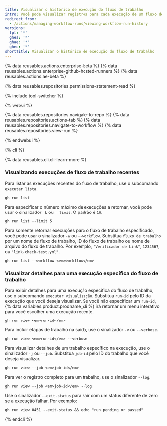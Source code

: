 ```yaml
---
title: Visualizar o histórico de execução do fluxo de trabalho
intro: Você pode visualizar registros para cada execução de um fluxo de trabalho. Os registros incluem a situação de cada trabalho e a etapa de um fluxo de trabalho.
redirect_from:
  - /actions/managing-workflow-runs/viewing-workflow-run-history
versions:
  fpt: '*'
  ghes: '*'
  ghae: '*'
  ghec: '*'
shortTitle: Visualizar o histórico de execução do fluxo de trabalho
---
```


{% data reusables.actions.enterprise-beta %}
{% data reusables.actions.enterprise-github-hosted-runners %}
{% data reusables.actions.ae-beta %}

{% data reusables.repositories.permissions-statement-read %}

{% include tool-switcher %}

{% webui %}

{% data reusables.repositories.navigate-to-repo %}
{% data reusables.repositories.actions-tab %}
{% data reusables.repositories.navigate-to-workflow %}
{% data reusables.repositories.view-run %}

{% endwebui %}

{% cli %}

{% data reusables.cli.cli-learn-more %}

### Visualizando execuções de fluxo de trabalho recentes

Para listar as execuções recentes do fluxo de trabalho, use o subcomando `executar lista`.

```shell
gh run list
```

Para especificar o número máximo de execuções a retornar, você pode usar o sinalizador `-L` ou `--limit`. O padrão é `10`.

```shell
gh run list --limit 5
```

Para somente retornar execuções para o fluxo de trabalho especificado, você pode usar o sinalizador `-w` ou `--workflow`.  Substitua `fluxo de trabalho` por um nome de fluxo de trabalho, ID do fluxo de trabalho ou nome de arquivo do fluxo de trabalho. Por exemplo, `"Verificador de Link"`, `1234567`, ou `"link-check-test.yml"`.

```shell
gh run list --workflow <em>workflow</em>
```

### Visualizar detalhes para uma execução específica do fluxo de trabalho

Para exibir detalhes para uma execução específica do fluxo de trabalho, use o subcomando `executar visualização`. Substitua `run-id` pelo ID da execução que você deseja visualizar. Se você não especificar um `run-id`, {% data variables.product.prodname_cli %} irá retornar um menu interativo para você escolher uma execução recente.

```shell
gh run view <em>run-id</em>
```

Para incluir etapas de trabalho na saída, use o sinalizador `-v` ou `--verbose`.

```shell
gh run view <em>run-id</em> --verbose
```

Para visualizar detalhes de um trabalho específico na execução, use o sinalizador `-j` ou `--job`.  Substitua `job-id` pelo ID do trabalho que você deseja visualizar.

```shell
gh run view --job <em>job-id</em>
```

Para ver o registro completo para um trabalho, use o sinalizador `--log`.

```shell
gh run view --job <em>job-id</em> --log
```

Use o sinalizador `--exit-status` para sair com um status diferente de zero se a execução falhar. Por exemplo:

```shell
gh run view 0451 --exit-status && echo "run pending or passed"
```

{% endcli %}
